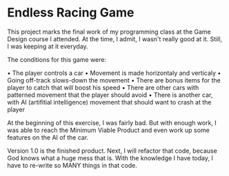 # Endless Racing Game

This project marks the final work of my programming class at the Game Design course I attended. At the time, I admit, I wasn't really good at it. Still, I was keeping at it everyday.

The conditions for this game were:

• The player controls a car
• Movement is made horizontaly and verticaly
• Going off-track slows-down the movement
• There are bonus items for the player to catch that will boost his speed
• There are other cars with patterned movement that the player should avoid
• There is another car, with AI (artifitial intelligence) movement that should want to crash at the player

At the beginning of this exercise, I was fairly bad. But with enough work, I was able to reach the Minimum Viable Product and even work up some features on the AI of the car.

Version 1.0 is the finished product.
Next, I will refactor that code, because God knows what a huge mess that is. With the knowledge I have today, I have to re-write so MANY things in that code.
